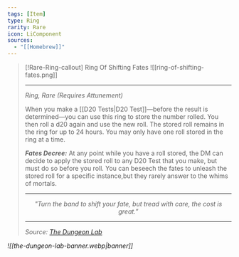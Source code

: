 ```yaml
---
tags: [Item]
type: Ring
rarity: Rare
icon: LiComponent
sources:
  - "[[Homebrew]]"
---
```


>[!Rare-Ring-callout] Ring Of Shifting Fates
>![[ring-of-shifting-fates.png]]
>
>- - -
>_Ring, Rare (Requires Attunement)_
>
>When you make a [[D20 Tests|D20 Test]]—before the result is determined—you can use this ring to store the number rolled. You then roll a d20 again and use the new roll. The stored roll remains in the ring for up to 24 hours. You may only have one roll stored in the ring at a time.
>
>***Fates Decree:*** At any point while you have a roll stored, the DM can decide to apply the stored roll to any D20 Test that you make, but must do so before you roll. You can beseech the fates to unleash the stored roll for a specific instance,but they rarely answer to the whims of mortals.
>
>- - -
> <p style="text-align:center;"><i><p style="text-align:center;"><i>"Turn the band to shift your fate, but tread with care, the cost is great.”</i></p>
> 
>- - -
> Source: [The Dungeon Lab](https://www.patreon.com/DungeonLab)

![[the-dungeon-lab-banner.webp|banner]]